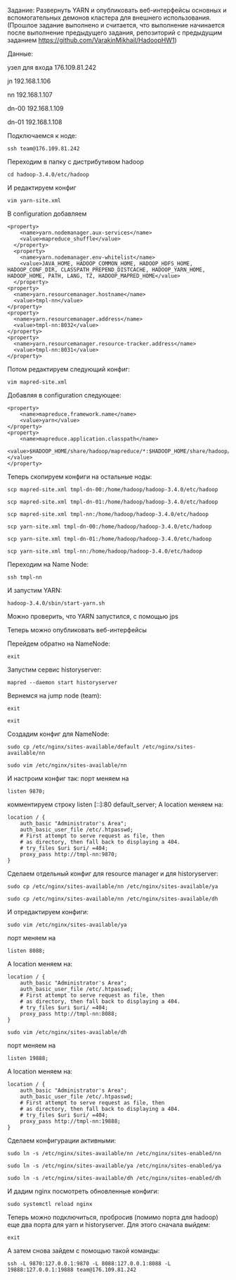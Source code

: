 
Задание:
Развернуть YARN и опубликовать веб-интерфейсы основных и вспомогательных демонов кластера для внешнего использования.
(Прошлое задание выполнено и считается, что выполнение начинается после выполнение предыдущего задания, репозиторий с предыдущим заданием https://github.com/VarakinMikhail/HadoopHW1)

Данные:

узел для входа 176.109.81.242 

jn 192.168.1.106 

nn 192.168.1.107 

dn-00 192.168.1.109 

dn-01 192.168.1.108

Подключаемся к ноде:
```
ssh team@176.109.81.242
```

Переходим в папку с дистрибутивом hadoop
```
cd hadoop-3.4.0/etc/hadoop
```

И редактируем конфиг
```
vim yarn-site.xml
```
В configuration добавляем


```
<property>
	<name>yarn.nodemanager.aux-services</name>
	<value>mapreduce_shuffle</value>
  </property>
  <property>
	<name>yarn.nodemanager.env-whitelist</name>
	<value>JAVA_HOME, HADOOP_COMMON_HOME, HADOOP_HDFS_HOME, HADOOP_CONF_DIR, CLASSPATH_PREPEND_DISTCACHE, HADOOP_YARN_HOME, HADOOP_HOME, PATH, LANG, TZ, HADOOP_MAPRED_HOME</value>
  </property>
<property>
  <name>yarn.resourcemanager.hostname</name>
  <value>tmpl-nn</value>
</property>
<property>
  <name>yarn.resourcemanager.address</name>
  <value>tmpl-nn:8032</value>
</property>
<property>
  <name>yarn.resourcemanager.resource-tracker.address</name>
  <value>tmpl-nn:8031</value>
</property>
```

Потом редактируем следующий конфиг:
```
vim mapred-site.xml
```

Добавляя в configuration следующее:
```
<property>
    <name>mapreduce.framework.name</name>
    <value>yarn</value>
</property>
<property>
    <name>mapreduce.application.classpath</name>
    <value>$HADOOP_HOME/share/hadoop/mapreduce/*:$HADOOP_HOME/share/hadoop/mapreduce/lib/*</value>
</property>
```
Теперь скопируем конфиги на остальные ноды:
```
scp mapred-site.xml tmpl-dn-00:/home/hadoop/hadoop-3.4.0/etc/hadoop
```
```
scp mapred-site.xml tmpl-dn-01:/home/hadoop/hadoop-3.4.0/etc/hadoop
```
```
scp mapred-site.xml tmpl-nn:/home/hadoop/hadoop-3.4.0/etc/hadoop
```
```
scp yarn-site.xml tmpl-dn-00:/home/hadoop/hadoop-3.4.0/etc/hadoop
```
```
scp yarn-site.xml tmpl-dn-01:/home/hadoop/hadoop-3.4.0/etc/hadoop
```
```
scp yarn-site.xml tmpl-nn:/home/hadoop/hadoop-3.4.0/etc/hadoop
```
Переходим на Name Node:
```
ssh tmpl-nn
```
И запустим YARN:
```
hadoop-3.4.0/sbin/start-yarn.sh
```
Можно проверить, что YARN запустился, с помощью jps

Теперь можно опубликовать веб-интерфейсы

Перейдем обратно на NameNode:
```
exit
```
Запустим сервис historyserver:
```
mapred --daemon start historyserver
```

Вернемся на jump node (team):
```
exit
```
```
exit
```
Создадим конфиг для NameNode:
```
sudo cp /etc/nginx/sites-available/default /etc/nginx/sites-available/nn
```
```
sudo vim /etc/nginx/sites-available/nn
```
И настроим конфиг так: порт меняем на 
```
listen 9870;
```
комментируем строку listen [::]:80 default_server;
А location меняем на:
```
location / {
    auth_basic "Administrator's Area";
    auth_basic_user_file /etc/.htpasswd;
    # First attempt to serve request as file, then
    # as directory, then fall back to displaying a 404.
    # try_files $uri $uri/ =404;
    proxy_pass http://tmpl-nn:9870;
}
```

Сделаем отдельный конфиг для resource manager и для historyserver:
```
sudo cp /etc/nginx/sites-available/nn /etc/nginx/sites-available/ya
```
```
sudo cp /etc/nginx/sites-available/nn /etc/nginx/sites-available/dh
```
И отредактируем конфиги:
```
sudo vim /etc/nginx/sites-available/ya
```

порт меняем на 
```
listen 8088;
```
А location меняем на:
```
location / {
    auth_basic "Administrator's Area";
    auth_basic_user_file /etc/.htpasswd;
    # First attempt to serve request as file, then
    # as directory, then fall back to displaying a 404.
    # try_files $uri $uri/ =404;
    proxy_pass http://tmpl-nn:8088;
}
```
```
sudo vim /etc/nginx/sites-available/dh
```
порт меняем на 
```
listen 19888;
```
А location меняем на:
```
location / {
    auth_basic "Administrator's Area";
    auth_basic_user_file /etc/.htpasswd;
    # First attempt to serve request as file, then
    # as directory, then fall back to displaying a 404.
    # try_files $uri $uri/ =404;
    proxy_pass http://tmpl-nn:19888;
}
```
Сделаем конфигурации активными:
```
sudo ln -s /etc/nginx/sites-available/nn /etc/nginx/sites-enabled/nn
```
```
sudo ln -s /etc/nginx/sites-available/ya /etc/nginx/sites-enabled/ya
```
```
sudo ln -s /etc/nginx/sites-available/dh /etc/nginx/sites-enabled/dh
```
И дадим nginx посмотреть обновленные конфиги:
```
sudo systemctl reload nginx
```

Теперь можно подключиться, пробросив (помимо порта для hadoop) еще два порта для yarn и historyserver. Для этого сначала выйдем:
```
exit
```
А затем снова зайдем с помощью такой команды:
```
ssh -L 9870:127.0.0.1:9870 -L 8088:127.0.0.1:8088 -L 19888:127.0.0.1:19888 team@176.109.81.242
```
